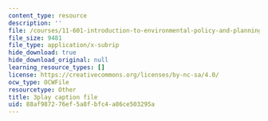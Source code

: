 ```yaml
---
content_type: resource
description: ''
file: /courses/11-601-introduction-to-environmental-policy-and-planning-fall-2016/88af987276ef5a8fbfc4a86ce503295a_St_PAkSBiYs.vtt
file_size: 9481
file_type: application/x-subrip
hide_download: true
hide_download_original: null
learning_resource_types: []
license: https://creativecommons.org/licenses/by-nc-sa/4.0/
ocw_type: OCWFile
resourcetype: Other
title: 3play caption file
uid: 88af9872-76ef-5a8f-bfc4-a86ce503295a
---
```

